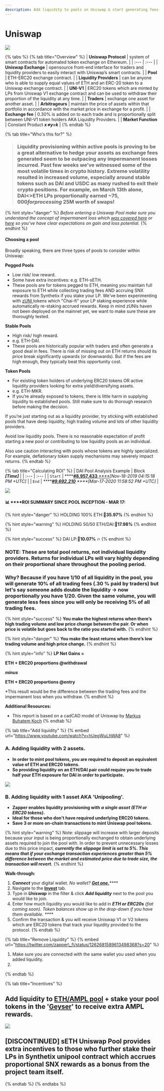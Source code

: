 ```yaml
---
description: Add liquidity to pools on Uniswap & start generating fees.
---
```


# Uniswap

![](../../.gitbook/assets/group-281.png)

{% tabs %}
{% tab title="Overview" %}
| **Uniswap Protocol** | system of smart contracts for automated token exchange on Ethereum. |
| :--- | :--- |
| **Uniswap Exchange** | opensource front-end interface for traders and liquidity providers to easily interact with Uniswap’s smart contracts. |
| **Pool** | ETH-ERC20 exchange contract. |
| **Liquidity Providers**  | can be anyone who is able to supply equal values of ETH and an ERC-20 token to a Uniswap exchange contract. |
| **UNI-V1** | ERC20 tokens which are minted by LPs from Uniswap V1 exchange contract and can be used to withdraw their proportion of the liquidity at any time. |
| **Traders** | exchange one asset for another asset. |
| **Arbitrageurs** | maintain the price of assets within that portfolio in accordance with the market price in exchange for a profit. |
| **Exchange fee** | 0.30% is added on to each trade and is proportionally split between UNI-V1 token holders AKA Liquidity Providers. |
| **Market Function** | Constant Product _**x∗y=k**_ |
{% endtab %}

{% tab title="Who\'s this for?" %}
> ### Liquidity provisioning within active pools is proving to be a great alternative to hedge your assets as exchange fees generated seem to be outpacing any impermanent losses incurred. Past few weeks we’ve witnessed some of the most volatile times in crypto history. Extreme volatility resulted in increased volume, especially around stable tokens such as DAI and USDC as many rushed to exit their crypto positions. For example, on March 13th alone, DAI&lt;&gt;ETH LPs proportionally earned ~$75,000 for processing ~$25M worth of swaps!

{% hint style="danger" %}
 _Before entering a Uniswap Pool make sure you understand the concept of impermanent loss which_ [_was covered here_](https://bankless.substack.com/p/how-to-make-money-on-uniswap) _or_ [_here_](https://medium.com/@pintail/uniswap-a-good-deal-for-liquidity-providers-104c0b6816f2) _so you’ve have clear expectations on gain and loss potential._
{% endhint %}

#### **Choosing a pool**

Broadly speaking, there are three types of pools to consider within Uniswap:

**Pegged Pools**

* Low risk/ low reward.
* Some have extra incentives: e.g. ETH-sETH.
* These pools are for tokens pegged to ETH, meaning you maintain full exposure to ETH while collecting trading fees AND accruing SNX rewards from Synthetix if you stake your LP. We've been experimenting with [zUNI ](https://defitutorials.substack.com/p/zuni-programmable-pooling-incentives)tokens which "Chai-fi" your LP staking experience while automatically re-staking accrued rewards. Keep in mind zUNIs haven not been deployed on the mainnet yet, we want to make sure these are thoroughly tested.

**Stable Pools**

* High risk/ high reward.
* e.g. ETH-DAI.
* These pools are historically popular with traders and often generate a good deal in fees. There is risk of missing out on ETH returns should its price break significantly upwards \(or downwards\). But if the fees are high enough, they typically beat this opportunity cost.

**Token Pools**

* For existing token holders of underlying ERC20 tokens OR active liquidity providers looking for extra yield/diversifying assets.
* e.g. ETH-MKR.
* If you’re already exposed to tokens, there is little harm in supplying liquidity to established pools. Still make sure to do thorough research before making the decision.

If you’re just starting out as a liquidity provider, try sticking with established pools that have deep liquidity, high trading volume and lots of other liquidity providers.

Avoid low liquidity pools. There is no reasonable expectation of profit starting a new pool or contributing to low liquidity pools as an individual.

Also use caution interacting with pools whose tokens are highly specialized. For example, deflationary token supply mechanisms may severely impact returns.
{% endtab %}

{% tab title="Calculating ROI" %}
| DAI Pool Analysis Example | Block _**\[Time\]**_ |
| :--- | :--- |
| `Start` | \*\*\*\*[**\#8,957,433** _****_](https://etherscan.io/tx/0x32d2b60e4b627d5b4d5e9c7369590b53f4512c8c0fccc4401b03c38df4ff4424)_\[Nov-18-2019 04:15:18 PM +UTC\]_ |
| `End` | _\*\*\*\*_[_**\#9,692,210**_](https://etherscan.io/block/9692210) _****\[_Mar-17-2020 11:58:52 PM +UTC_\]_ |

![](../../.gitbook/assets/3cusvt4nxs.gif)

#### 📊 ****ROI SUMMARY SINCE POOL INCEPTION - MAR 17:

{% hint style="danger" %}
HOLDING 100% ETH:🔻**35.97%**
{% endhint %}

{% hint style="warning" %}
HOLDING 50/50 ETH/DAI:🔻**17.98%**
{% endhint %}

{% hint style="success" %}
 DAI LP:🔻**10.07%** 🔥 
{% endhint %}

### NOTE: These are total pool returns, not individual liquidity providers. Returns for individual LPs will vary highly depending on their proportional share throughout the pooling period. 

### Why? Because if you have 1/10 of all liquidity in the pool, you will generate 10% of all trading fees \(.30 % paid by traders\) but let's say someone adds double the liquidity -&gt; now proportionally you have 1/20. Given the same volume, you will generate less fees since you will only be receiving 5% of all trading fees.

{% hint style="success" %}
**You make the highest returns when there’s high trading volume and low price change between the pair. Or when price is volatile but goes back to the ratio you started with.**
{% endhint %}

{% hint style="danger" %}
**You make the least returns when there’s low trading volume and high price change.**
{% endhint %}

{% hint style="info" %}
**LP Net Gains =** 

**ETH + ERC20 proportions @withdrawal**

_**minus**_

**ETH + ERC20 proportions @entry**

\*This result would be the difference between the trading fees and the impermanent loss when you withdraw.
{% endhint %}

**Additional Resources:**

* This report is based on a cadCAD model of Uniswap by [Markus Buhatem Koch](https://community.cadcad.org/t/modeling-uniswap-in-cadcad/35)
{% endtab %}

{% tab title="Add liquidity" %}
{% embed url="https://www.youtube.com/watch?v=hUegWuLhWA8" %}

### **A. Adding liquidity with 2 assets.**

* **In order to mint pool tokens, you are required to deposit an equivalent value of ETH and ERC20 tokens.**
* **So providing liquidity on an ETH/DAI pair could require you to trade half your ETH exposure for DAI in order to participate.**

![](../../.gitbook/assets/unipool.png)

### **B. Adding liquidity with 1 asset AKA 'Unipooling'.**

* **Zapper enables liquidity provisioning with** _**a single asset \(ETH or ERC20 tokens\)**_**.**
* **Ideal for those who don't have required underlying ERC20 tokens.**
* **Save 3 or more on-chain transactions to mint Uniswap pool tokens.**

{% hint style="warning" %}
Note: slippage will increase with larger deposits because your input is being proportionally exchanged to obtain underlying assets required to join the pool with. In order to prevent unnecessary losses due to this price impact, _**currently the slippage limit is set to 5%. This means that if your exchange transaction experiences greater than 5% difference between the market and estimated price due to trade size, the transaction will revert.**_
{% endhint %}

**Walk-through:**

1. _**Connect**_ your digital wallet. _No wallet?_ [_**Get one.**_](https://metamask.io/)_\*\*\*\*_
2. Navigate to the [**Invest**](https://www.zapper.fi/#/invest) tab.
3. Type in _**Uniswap**_ in the filter & click _**Add liquidity**_ next to the pool you would like to join.
4. Enter how much liquidity you would like to add in _**ETH or ERC20s** \(fiat coming soon\). Token balances show up in the drop-down if you have them available. ****_
5. Confirm the transaction & you will receive Uniswap V1 or V2 tokens which are ERC20 tokens that track your liquidity provided to the protocol.
{% endtab %}

{% tab title="Remove Liquidity" %}
{% embed url="https://twitter.com/zapper\_fi/status/1262681589613498368?s=20" %}

1. Make sure you are connected with the same wallet you used when you added liquidity.
2. 
{% endtab %}

{% tab title="Incentives" %}
## Add liquidity to [ETH/AMPL pool](https://www.zapper.fi/invest) + stake your pool tokens in the '[Geyser](https://www.ampleforth.org/dapps/#)' to receive extra AMPL rewards.

![](../../.gitbook/assets/chrome_ekaqiolptp.png)

## \[DISCONTINUED\] sETH Uniswap Pool provides extra incentives to those who further stake their LPs in Synthetix unipool contract which accrues proportional SNX rewards as a bonus from the project team itself. 
{% endtab %}
{% endtabs %}

